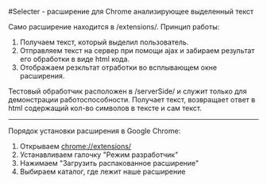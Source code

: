 #Selecter - расширение для Chrome анализирующее выделенный текст

Само расширение находится в /extensions/. Принцип работы:
1. Получаем текст, который выделил пользователь.
2. Отправляем текст на сервер при помощи ajax и забираем результат его обработки в виде html кода.
3. Отображаем резкльтат отработки во всплывающем окне расширения.

Тестовый обработчик расположен в /serverSide/ и служит только для демонстрации работоспособности. 
Получает текст, возвращает ответ в html содержащий кол-во символов в тексте и сам текст.

---

Порядок установки расширения в Google Chrome:
1. Открываем [chrome://extensions/](chrome://extensions/)
2. Устанавливаем галочку "Режим разработчик"
3. Нажимаем "Загрузить распакованное расширение"
4. Выбираем каталог, где лежит наше расширение